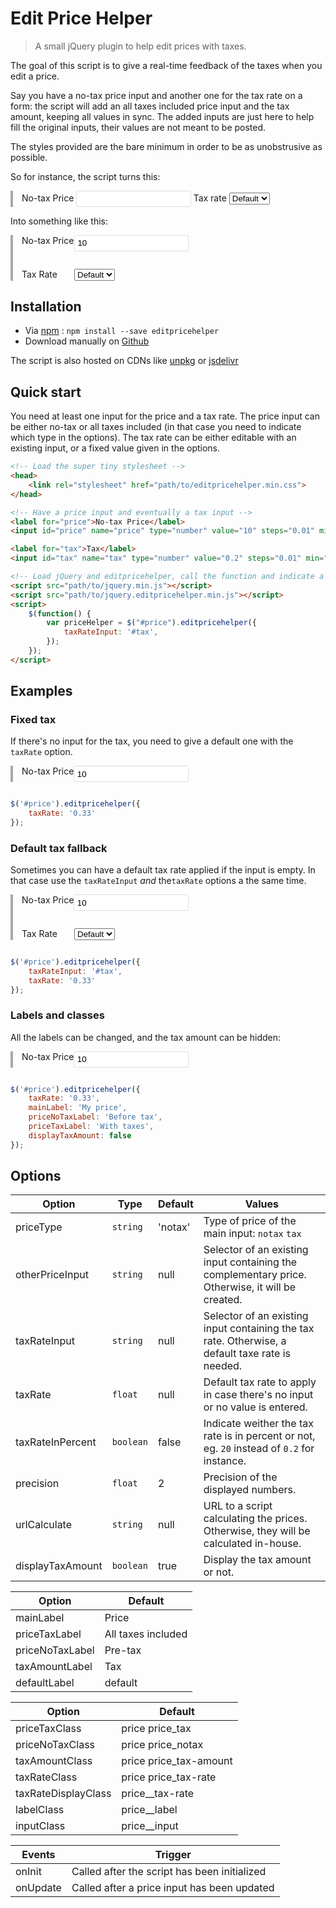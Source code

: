 # Edit Price Helper

> A small jQuery plugin to help edit prices with taxes.

The goal of this script is to give a real-time feedback of the taxes when you edit a price.

Say you have a no-tax price input and another one for the tax rate on a form: the script will add an all taxes included price input and the tax amount, keeping all values in sync. The added inputs are just here to help fill the original inputs, their values are not meant to be posted.

The styles provided are the bare minimum in order to be as unobstrusive as possible.

So for instance, the script turns this:
<div class="example">
<label for="example0">No-tax Price</label>
<input id="example0" name="a" type="number" value="" steps="0.01" min="0">
<label for="taxexample0">Tax rate</label>
<select id="taxexample0" name="tax">
<option value="">Default</option>
<option value="0">0%</option>
<option value="0.125">12.5%</option>
<option value="0.2">20%</option>
</select>
</div>

Into something like this:
<div class="example">
<div class="form-control">
<label for="price0" class="form-label">No-tax Price</label>
<div class="form-input">
<input id="price0" name="price0" type="number" value="10" step="0.01" min="0">
</div>
</div>

<div class="form-control">
<label for="tax0" class="form-label">Tax Rate</label>
<div class="form-input">
<select id="tax0" name="tax0">
<option value="">Default</option>
<option value="0">0%</option>
<option value="0.125">12.5%</option>
<option value="0.2">20%</option>
</select>
</div>
</div>
</div>

## Installation

* Via [npm](https://www.npmjs.org/) : ```npm install --save editpricehelper```
* Download manually on [Github](https://github.com/tcharlss/editpricehelper/releases/tag/v0.1.0-alpha.2)

The script is also hosted on CDNs like [unpkg](https://unpkg.com/editpricehelper) or [jsdelivr](https://www.jsdelivr.com/package/npm/editpricehelper?path=dist)

## Quick start

You need at least one input for the price and a tax rate. The price input can be either no-tax or all taxes included (in that case you need to indicate which type in the options).
The tax rate can be either editable with an existing input, or a fixed value given in the options.

```html
<!-- Load the super tiny stylesheet -->
<head>
    <link rel="stylesheet" href="path/to/editpricehelper.min.css">
</head>

<!-- Have a price input and eventually a tax input -->
<label for="price">No-tax Price</label>
<input id="price" name="price" type="number" value="10" steps="0.01" min="0">

<label for="tax">Tax</label>
<input id="tax" name="tax" type="number" value="0.2" steps="0.01" min="0" max="1">

<!-- Load jQuery and editpricehelper, call the function and indicate a tax rate input or a fixed value -->
<script src="path/to/jquery.min.js"></script>
<script src="path/to/jquery.editpricehelper.min.js"></script>
<script>
    $(function() {
        var priceHelper = $("#price").editpricehelper({
            taxRateInput: '#tax',
        });
    });
</script>
```

## Examples

### Fixed tax

If there's no input for the tax, you need to give a default one with the `taxRate` option.

<div class="example">
<div class="form-control">
<label for="price1">No-tax Price</label>
<div class="form-input">
<input id="price1" name="price1" type="number" value="10" steps="0.01" min="0">
</div>
</div>
</div>

```javascript
$('#price').editpricehelper({
    taxRate: '0.33'
});
```

### Default tax fallback

Sometimes you can have a default tax rate applied if the input is empty. In that case use the `taxRateInput` *and* the`taxRate` options a the same time.

<div class="example">
<div class="form-control">
<label for="price2">No-tax Price</label>
<div class="form-input">
<input id="price2" name="price2" type="number" value="10" steps="0.01" min="0">
</div>
</div>

<div class="form-control">
<label for="tax2" class="form-label">Tax Rate</label>
<div class="form-input">
<select id="tax2" name="tax2">
<option value="">Default</option>
<option value="0">0%</option>
<option value="0.125">12.5%</option>
<option value="0.2">20%</option>
</select>
</div>
</div>
</div>

```javascript
$('#price').editpricehelper({
    taxRateInput: '#tax',
    taxRate: '0.33'
});
```

### Labels and classes

All the labels can be changed, and the tax amount can be hidden:

<div class="example">
<div class="form-control">
<label for="price3">No-tax Price</label>
<div class="form-input">
<input id="price3" name="price3" type="number" value="10" steps="0.01" min="0">
</div>
</div>
</div>

```javascript
$('#price').editpricehelper({
    taxRate: '0.33',
    mainLabel: 'My price',
    priceNoTaxLabel: 'Before tax',
    priceTaxLabel: 'With taxes',
    displayTaxAmount: false
});
```

## Options

Option       | Type | Default | Values
------------ | ----------- | -------- | ------
priceType        | `string` | 'notax' | Type of price of the main input: `notax` `tax`
otherPriceInput  | `string` | null  | Selector of an existing input containing the complementary price. Otherwise, it will be created.
taxRateInput     | `string` | null  | Selector of an existing input containing the tax rate. Otherwise, a default taxe rate is needed.
taxRate          | `float` | null  | Default tax rate to apply in case there's no input or no value is entered.
taxRateInPercent | `boolean` | false | Indicate weither the tax rate is in percent or not, eg. `20` instead of `0.2` for instance.
precision        | `float` | 2     | Precision of the displayed numbers.
urlCalculate     | `string` | null  | URL to a script calculating the prices. Otherwise, they will be calculated in-house.
displayTaxAmount | `boolean` | true  | Display the tax amount or not.

Option       | Default
------------ | --------
mainLabel       | Price
priceTaxLabel   | All taxes included
priceNoTaxLabel | Pre-tax
taxAmountLabel  | Tax
defaultLabel    | default

Option       | Default
------------ |  --------
priceTaxClass       | price price_tax
priceNoTaxClass     | price price_notax
taxAmountClass      | price price_tax-amount
taxRateClass        | price price_tax-rate
taxRateDisplayClass | price__tax-rate
labelClass          | price__label
inputClass          | price__input

Events        | Trigger
------------- | -------------
onInit | Called after the script has been initialized
onUpdate | Called after a price input has been updated


<script>
  $('#price0').editpricehelper({ taxRateInput: '#tax0' });
  $('#price1').editpricehelper({ taxRate: '0.33' });
  $('#price2').editpricehelper({
        taxRate: '0.33',
        mainLabel: 'My price',
        priceNoTaxLabel: 'Before tax',
        priceTaxLabel: 'With taxes',
        displayTaxAmount: false
    });
</script>
<style>
input[type=number],
input[type=text] {
    border: 1px solid #ddd;
    padding: 0.33em 0 0.33em 0.33em;
    border-radius: 0.2em;
    transition: all 0.2s;
}
input:focus { border-color: #3e31f8; }
.form-control {
    display: flex;
    width: 100%;
    margin-bottom: 2em;
}
.form-label { flex: 0 0 6em; }
.form-input { flex: 1 0 auto; }
.price {
    display: flex;
    align-items: center;
    margin-bottom: 0.5em;
}
.price__label {
    flex: 0 0 9em;
    color: #8727b3;
    font-size: 0.9em;
}
.price__input { flex: 1 1 auto; }
.example { padding-left: 1em; border-left: 4px solid hsl(0, 0%, 66%) }
</style>